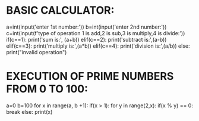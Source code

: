 # BASIC CALCULATOR:
a=int(input('enter 1st number:'))
b=int(input('enter 2nd number:'))
c=int(input(f'type of operation 1 is add,2 is sub,3 is multiply,4 is divide:'))
if(c==1):
  print('sum is:', (a+b))
elif(c==2):
 print('subtract is:',(a-b))
elif(c==3):
 print('multiply is:',(a*b))
elif(c==4):
 print('division is:',(a/b))
else:
 print("invalid operation")
 
 
# EXECUTION OF PRIME NUMBERS FROM 0 TO 100:
a=0
b=100
for x in range(a, b +1):
    if(x > 1):
      for y in range(2,x):
         if(x % y) == 0:
           break
     else:
          print(x)
